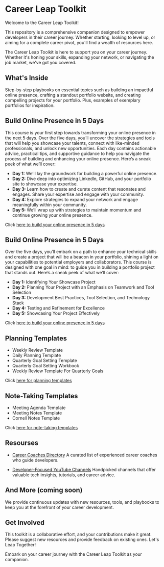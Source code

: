 # Career Leap Toolkit

Welcome to the Career Leap Toolkit!

This repository is a comprehensive companion designed to empower developers in their career journey. Whether starting, looking to level up, or aiming for a complete career pivot, you'll find a wealth of resources here.

The Career Leap Toolkit is here to support you on your career journey. Whether it's honing your skills, expanding your network, or navigating the job market, we've got you covered.

## What's Inside

Step-by-step playbooks on essential topics such as building an impactful online presence, crafting a standout portfolio website, and creating compelling projects for your portfolio. Plus, examples of exemplary portfolios for inspiration.

## Build Online Presence in 5 Days

This course is your first step towards transforming your online presence in the next 5 days. Over the five days, you’ll uncover the strategies and tools that will help you showcase your talents, connect with like-minded professionals, and unlock new opportunities. Each day contains actionable advice, practical tips, and supportive guidance to help you navigate the process of building and enhancing your online presence. Here’s a sneak peek of what we’ll cover:

- **Day 1:** We’ll lay the groundwork for building a powerful online presence. 
- **Day 2:** Dive deep into optimizing LinkedIn, GitHub, and your portfolio site to showcase your expertise.
- **Day 3:** Learn how to create and curate content that resonates and engages. Share your expertise and engage with your community. 
- **Day 4:** Explore strategies to expand your network and engage meaningfully within your community.
- **Day 5:** We’ll wrap up with strategies to maintain momentum and continue growing your online presence.

Click [here to build your online presence in 5 days](https://github.com/vinodsharma10x/Career-Leap-Toolkit/tree/main/Build%20Online%20Presence%20in%205%20Days)

## Build Online Presence in 5 Days

Over the five days, you’ll embark on a path to enhance your technical skills and create a project that will be a beacon in your portfolio, shining a light on your capabilities to potential employers and collaborators. This course is designed with one goal in mind: to guide you in building a portfolio project that stands out. Here’s a sneak peek of what we’ll cover:

- **Day 1:** Identifying Your Showcase Project
- **Day 2:** Planning Your Project with an Emphasis on Teamwork and Tool Selection
- **Day 3:** Development Best Practices, Tool Selection, and Technology Stack
- **Day 4:** Testing and Refinement for Excellence
- **Day 5:** Showcasing Your Project Effectively

Click [here to build your online presence in 5 days](https://github.com/vinodsharma10x/Career-Leap-Toolkit/tree/main/Build%20Solid%20Project%20in%205%20Days)

## Planning Templates

- Weekly Review Template
- Daily Planning Template
- Quarterly Goal Setting Template
- Quarterly Goal Setting Workbook
- Weekly Review Template For Quarterly Goals

Click [here for planning templates](https://github.com/vinodsharma10x/Career-Leap-Toolkit/tree/main/Planning%20Templates)

## Note-Taking Templates
- Meeting Agenda Template
- Meeting Notes Template
- Cornell Notes Template

Click [here for note-taking templates](https://github.com/vinodsharma10x/Career-Leap-Toolkit/tree/main/Planning%20Templates)

## Resourses 
- [Career Coaches Directory](https://github.com/vinodsharma10x/Career-Leap-Toolkit/blob/main/Developer%20Focused%20Career%20Coaches.md)
A curated list of experienced career coaches who guide developers.

- [Developer-Focused YouTube Channels](https://github.com/vinodsharma10x/Career-Leap-Toolkit/blob/main/Developer%20Focused%20YouTube%20Channels.md)
Handpicked channels that offer valuable tech insights, tutorials, and career advice.

## And More (coming soon)
We provide continuous updates with new resources, tools, and playbooks to keep you at the forefront of your career development.

## Get Involved

This toolkit is a collaborative effort, and your contributions make it great. Please suggest new resources and provide feedback on existing ones.
Let's Leap Together!

Embark on your career journey with the Career Leap Toolkit as your companion. 

